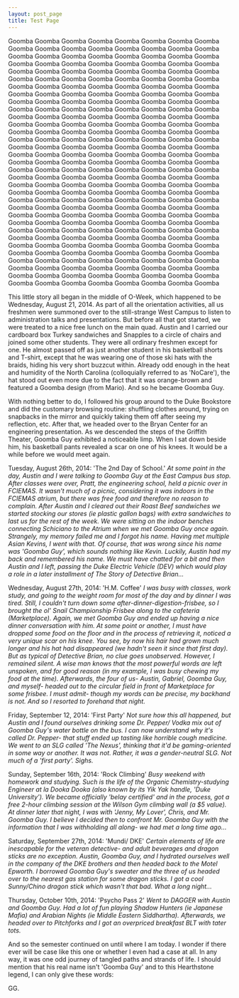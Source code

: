 ```yaml
---
layout: post_page
title: Test Page
---
```


Goomba Goomba Goomba Goomba Goomba Goomba Goomba Goomba Goomba Goomba Goomba Goomba Goomba Goomba Goomba Goomba Goomba Goomba Goomba Goomba Goomba Goomba Goomba Goomba Goomba Goomba Goomba Goomba Goomba Goomba Goomba Goomba Goomba Goomba Goomba Goomba Goomba Goomba Goomba Goomba Goomba Goomba Goomba Goomba Goomba Goomba Goomba Goomba Goomba Goomba Goomba Goomba Goomba Goomba Goomba Goomba Goomba Goomba Goomba Goomba Goomba Goomba Goomba Goomba Goomba Goomba Goomba Goomba Goomba Goomba Goomba Goomba Goomba Goomba Goomba Goomba Goomba Goomba Goomba Goomba Goomba Goomba Goomba Goomba Goomba Goomba Goomba Goomba Goomba Goomba Goomba Goomba Goomba Goomba Goomba Goomba Goomba Goomba Goomba Goomba Goomba Goomba Goomba Goomba Goomba Goomba Goomba Goomba Goomba Goomba Goomba Goomba Goomba Goomba Goomba Goomba Goomba Goomba Goomba Goomba Goomba Goomba Goomba Goomba Goomba Goomba Goomba Goomba Goomba Goomba Goomba Goomba Goomba Goomba Goomba Goomba Goomba Goomba Goomba Goomba Goomba Goomba Goomba Goomba Goomba Goomba Goomba Goomba Goomba Goomba Goomba Goomba Goomba Goomba Goomba Goomba Goomba Goomba Goomba Goomba Goomba Goomba Goomba Goomba Goomba Goomba Goomba Goomba Goomba Goomba Goomba Goomba Goomba Goomba Goomba Goomba Goomba Goomba Goomba Goomba Goomba Goomba Goomba Goomba Goomba Goomba Goomba Goomba Goomba Goomba Goomba Goomba Goomba Goomba Goomba Goomba Goomba Goomba Goomba Goomba Goomba Goomba Goomba Goomba Goomba Goomba Goomba Goomba Goomba Goomba Goomba Goomba Goomba Goomba Goomba Goomba Goomba Goomba Goomba Goomba Goomba Goomba Goomba Goomba Goomba Goomba Goomba Goomba Goomba Goomba Goomba Goomba Goomba Goomba Goomba Goomba Goomba Goomba Goomba Goomba Goomba Goomba Goomba Goomba Goomba Goomba Goomba Goomba Goomba Goomba Goomba Goomba Goomba Goomba Goomba Goomba Goomba Goomba Goomba Goomba Goomba Goomba Goomba Goomba

This little story all began in the middle of O-Week, which happened to be Wednesday, August 21, 2014. As part of all the orientation activities, all us freshmen were summoned over to the still-strange West Campus to listen to administration talks and presentations. But before all that got started, we were treated to a nice free lunch on the main quad. Austin and I carried our cardboard box Turkey sandwiches and Snapples to a circle of chairs and joined some other students. They were all ordinary freshmen except for one. He almost passed off as just another student in his basketball shorts and T-shirt, except that he was wearing one of those ski hats with the braids, hiding his very short buzzcut within. Already odd enough in the heat and humidity of the North Carolina (colloquially referred to as 'NoCare'), the hat stood out even more due to the fact that it was orange-brown and featured a Goomba design (from Mario). And so he became Goomba Guy.

With nothing better to do, I followed his group around to the Duke Bookstore and did the customary browsing routine: shuffling clothes around, trying on snapbacks in the mirror and quickly taking them off after seeing my reflection, etc. After that, we headed over to the Bryan Center for an engineering presentation. As we descended the steps of the Griffith Theater, Goomba Guy exhibited a noticeable limp. When I sat down beside him,  his basketball pants revealed a scar on one of his knees. It would be a while before we would meet again. 

Tuesday, August 26th, 2014: 'The 2nd Day of School.' *At some point in the day, Austin and I were talking to Goomba Guy at the East Campus bus stop. After classes were over, Pratt, the engineering school, held a picnic over in FCIEMAS. It wasn't much of a picnic, considering it was indoors in the FCIEMAS atrium, but there was free food and therefore no reason to complain. After Austin and I cleared out their Roast Beef sandwiches we started stocking our stores (ie plastic gallon bags) with extra sandwiches to last us for the rest of the week. We were sitting on the indoor benches connecting Schiciano to the Atrium when we met Goomba Guy once again. Strangely, my memory failed me and I forgot his name. Having met multiple Asian Kevins, I went with that. Of course, that was wrong since his name was 'Goomba Guy', which sounds nothing like Kevin. Luckily, Austin had my back and remembered his name. We must have chatted for a bit and then Austin and I left, passing the Duke Electric Vehicle (DEV) which would play a role in a later installment of The Story of Detective Brian...*

Wednesday, August 27th, 2014: 'H.M. Coffee'
*I was busy with classes, work study, and going to the weight room for most of the day and by dinner I was tired. Still, I couldn't turn down some after-dinner-digestion-frisbee, so I brought the ol' Snail Championship Frisbee along to the cafeteria (Marketplace). Again, we met Goomba Guy and ended up having a nice dinner conversation with him. At some point or another, I must have dropped some food on the floor and in the process of retrieving it, noticed a very unique scar on his knee. You see, by now his hair had grown much longer and his hat had disappeared (we hadn't seen it since that first day). But as typical of Detective Brian, no clue goes unobserved. However, I remained silent. A wise man knows that the most powerful words are left unspoken, and for good reason (in my example, I was busy chewing my food at the time). Afterwards, the four of us- Austin, Gabriel, Goomba Guy, and myself- headed out to the circular field in front of Marketplace for some frisbee. I must admit- though my words can be precise, my backhand is not. And so I resorted to forehand that night.*

Friday, September 12, 2014: 'First Party'
*Not sure how this all happened, but Austin and I found ourselves drinking some Dr. Pepper/ Vodka mix out of Goomba Guy's water bottle on the bus. I can now understand why it's called Dr. Pepper- that stuff ended up tasting like horrible cough medicine. We went to an SLG called 'The Nexus', thinking that it'd be gaming-oriented in some way or another. It was not. Rather, it was a gender-neutral SLG. Not much of a 'first party'. Sighs.*

Sunday, September 16th, 2014: 'Rock Climbing'
*Busy weekend with homework and studying. Such is the life of the Organic Chemistry-studying Engineer at la Dooka Dooka (also known by its Yik Yak handle, 'Duke University'). We became officially 'belay certified' and in the process, got a free 2-hour climbing session at the Wilson Gym climbing wall (a $5 value). At dinner later that night, I was with 'Jenny, My Lover', Chris, and Mr. Goomba Guy. I believe I decided then to confront Mr. Goomba Guy with the information that I was withholding all along- we had met a long time ago...*

Saturday, September 27th, 2014: 'Mundi/ DKE'
*Certain elements of life are inescapable for the veteran detective- and adult beverages and dragon sticks are no exception. Austin, Goomba Guy, and I hydrated ourselves well in the company of the DKE brothers and then headed back to the Motel Epworth. I borrowed Goomba Guy's sweater and the three of us headed over to the nearest gas station for some dragon sticks. I got a cool Sunny/Chino dragon stick which wasn't that bad. What a long night...*

Thursday, October 10th, 2014: 'Psycho Pass 2'
*Went to DAGGER with Austin and Goomba Guy. Had a lot of fun playing Shadow Hunters (ie Japanese Mafia) and Arabian Nights (ie Middle Eastern Siddhartha). Afterwards, we headed over to Pitchforks and I got an overpriced breakfast BLT with tater tots.*

And so the semester continued on until where I am today. I wonder if there ever will be case like this one or whether I even had a case at all. In any way, it was one odd journey of tangled paths and strands of life. I should mention that his real name isn't 'Goomba Guy' and to this Hearthstone legend, I can only give these words:

GG.

 